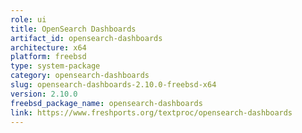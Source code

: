 ```yaml
---
role: ui
title: OpenSearch Dashboards
artifact_id: opensearch-dashboards
architecture: x64
platform: freebsd
type: system-package
category: opensearch-dashboards
slug: opensearch-dashboards-2.10.0-freebsd-x64
version: 2.10.0
freebsd_package_name: opensearch-dashboards
link: https://www.freshports.org/textproc/opensearch-dashboards
---
```

